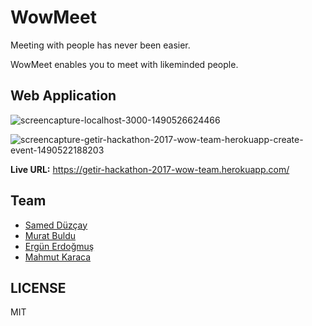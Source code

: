 # WowMeet

Meeting with people has never been easier.

WowMeet enables you to meet with likeminded people.


## Web Application
![screencapture-localhost-3000-1490526624466](https://cloud.githubusercontent.com/assets/13895224/24330752/fc382e10-122d-11e7-813c-9491cf64a65d.png)

![screencapture-getir-hackathon-2017-wow-team-herokuapp-create-event-1490522188203](https://cloud.githubusercontent.com/assets/13895224/24330477/a95e7024-1227-11e7-97e5-7017356ecef1.png)

**Live URL:** https://getir-hackathon-2017-wow-team.herokuapp.com/

## Team

- [Samed Düzçay](https://github.com/smddzcy)
- [Murat Buldu](https://github.com/muratbuldu)
- [Ergün Erdoğmuş](https://github.com/ergun1017)
- [Mahmut Karaca](https://github.com/triforce930)

## LICENSE

MIT
